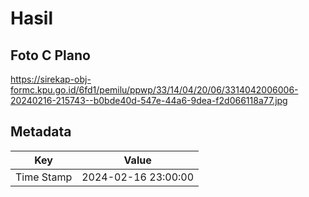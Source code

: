 # Hasil

## Foto C Plano

https://sirekap-obj-formc.kpu.go.id/6fd1/pemilu/ppwp/33/14/04/20/06/3314042006006-20240216-215743--b0bde40d-547e-44a6-9dea-f2d066118a77.jpg


## Metadata

| Key        | Value               |
| ---------- | ------------------- |
| Time Stamp | 2024-02-16 23:00:00 |



